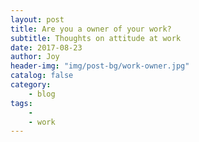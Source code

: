 ```yaml
---
layout: post
title: Are you a owner of your work?
subtitle: Thoughts on attitude at work
date: 2017-08-23
author: Joy
header-img: "img/post-bg/work-owner.jpg"
catalog: false
category:
    - blog
tags:
    - 
    - work
---
```

